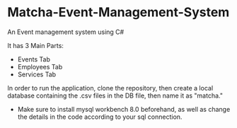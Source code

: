 # Matcha-Event-Management-System
An Event management system using C#

It has 3 Main Parts:
  - Events Tab
  - Employees Tab
  - Services Tab

In order to run the application, clone the repository, then create a local database containing the .csv files in the DB file, then name it as "matcha."
- Make sure to install mysql workbench 8.0 beforehand, as well as change the details in the code according to your sql connection.

